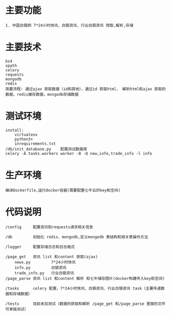 
# 主要功能
    1. 中国白银网 7*24小时快讯、白银资讯、行业白银资讯 爬取,解析,存储
# 主要技术
    bs4
    xpath
    celery
    requests
    mongodb
    redis
    简要流程: 通过ajax 获取数据（id和其他），通过id 获取html， 解析html和ajax 获取的数据，redis缓存数据，mongodb存储数据
# 测试环境
    install:
        virtualenv
        python3+
        inrequirements.txt
    /db/init_database.py    配置测试数据库
    celery -A tasks.workers worker -B -Q new,info,trade_info -l info

# 生产环境
    编译Dockerfile,运行docker容器(需要配置七牛云的key和空间)
# 代码说明
    /config     配置资讯和requests请求相关信息

    /db         初始化 redis、mongodb,定义mongodb 表结构和相关表操作方法

    /logger     配置存储日志和日志格式

    /page_get   资讯 list 和content 获取(ajax)
        news.py         7*24小时快讯
        info.py         白银资讯
        trade_info.py   行业白银资讯
    /page_parse 资讯 list 和content 解析 和七牛储存图片(docker构建传入key和空间)

    /tasks      celery 配置，7*24小时快讯、白银资讯、行业白银资讯 task（主要传递数据和存储数据）

    /tests      目前未加测试（数据的获取和解析 /page_get 和/page_parse 里面的文件可单独测试）